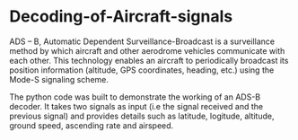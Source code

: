 # Decoding-of-Aircraft-signals

ADS – B, Automatic Dependent Surveillance-Broadcast is a surveillance method by which aircraft and other aerodrome vehicles communicate with each other. This technology enables an aircraft to periodically broadcast its position information (altitude, GPS coordinates, heading, etc.) using the Mode-S signaling scheme. 

The python code was built to demonstrate the working of an ADS-B decoder. It takes two signals as input (i.e the signal received and the previous signal) and provides details such as latitude, logitude, altitude, ground speed, ascending rate and airspeed.

